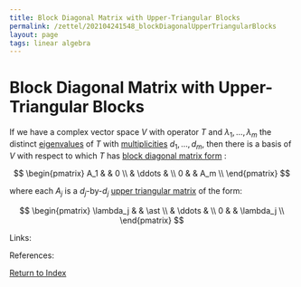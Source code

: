 ```yaml
---
title: Block Diagonal Matrix with Upper-Triangular Blocks
permalink: /zettel/202104241548_blockDiagonalUpperTriangularBlocks
layout: page
tags: linear algebra
---
```

# Block Diagonal Matrix with Upper-Triangular Blocks

If we have a complex vector space $V$ with operator $T$ and $\lambda_1, \ldots, \lambda_m$ the distinct
[eigenvalues](202102120912_eigenvalueDefinition) of $T$ with [multiplicities](202104241520_multiplictyDefinitionEigenvalue) 
$d_1, \ldots, d_m$, then there is a basis of $V$ with respect to which $T$ has [block diagonal matrix form](202104241535_blockDiagonalMatrixDefinition) :

$$
\begin{pmatrix}
A_1 & & 0 \\
 & \ddots & \\
 0 & & A_m \\
\end{pmatrix}
$$

where each $A_j$ is a $d_j$-by-$d_j$ [upper triangular matrix](202102131604_upperTriangularMatrix) of the form:

$$
\begin{pmatrix}
\lambda_j & & \ast \\
 & \ddots & \\
 0 & & \lambda_j \\
\end{pmatrix}
$$

Links: 

References: 

[Return to Index](index)